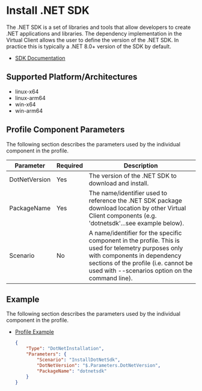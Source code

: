 ﻿# Install .NET SDK
The .NET SDK is a set of libraries and tools that allow developers to create .NET applications and libraries. The dependency implementation in the
Virtual Client allows the user to define the version of the .NET SDK. In practice this is typically a .NET 8.0+ version of the SDK by default.

- [SDK Documentation](https://learn.microsoft.com/en-us/dotnet/core/sdk)

## Supported Platform/Architectures
* linux-x64
* linux-arm64
* win-x64
* win-arm64

## Profile Component Parameters
The following section describes the parameters used by the individual component in the profile.

| **Parameter** | **Required** | **Description**                                         |
|---------------|--------------|---------------------------------------------------------|
| DotNetVersion | Yes          | The version of the .NET SDK to download and install.    | 
| PackageName   | Yes          | The name/identifier used to reference the .NET SDK package download location by other Virtual Client components (e.g. 'dotnetsdk'...see example below). |
| Scenario      | No           | A name/identifier for the specific component in the profile. This is used for telemetry purposes only with components in dependency sections of the profile (i.e. cannot be used with --scenarios option on the command line).                                                      |

## Example
The following section describes the parameters used by the individual component in the profile.

* [Profile Example](https://github.com/microsoft/VirtualClient/blob/main/src/VirtualClient/VirtualClient.Main/profiles/PERF-ASPNETBENCH.json)

  ```json
  {
      "Type": "DotNetInstallation",
      "Parameters": {
          "Scenario": "InstallDotNetSdk",
          "DotNetVersion": "$.Parameters.DotNetVersion",
          "PackageName": "dotnetsdk"
      }
  }
  ```